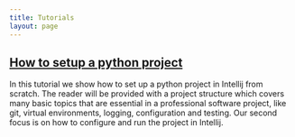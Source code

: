 ```yaml
---
title: Tutorials
layout: page
---
```


## [How to setup a python project](/tutorials/how-to-setup-a-python-project)
In this tutorial we show how to set up a python project in Intellij from scratch.
The reader will be provided with a project structure which covers many basic topics that are essential in a professional software project, like git, virtual environments, logging, configuration and testing.
Our second focus is on how to configure and run the project in Intellij.
